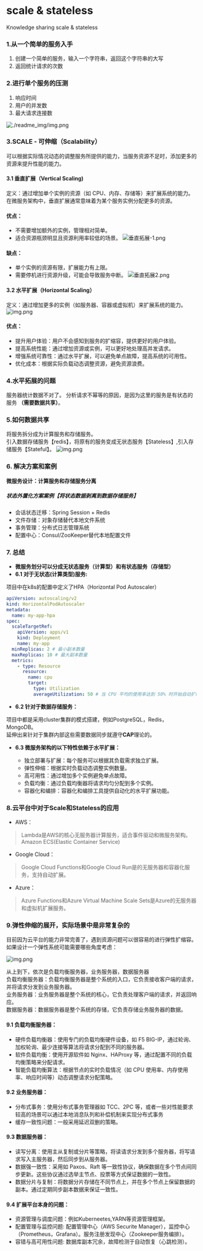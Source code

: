 # scale & stateless

Knowledge sharing scale &amp; stateless

### 1.从一个简单的服务入手

1. 创建一个简单的服务，输入一个字符串，返回这个字符串的大写
2. 返回统计请求的次数

### 2.进行单个服务的压测

1. 响应时间
2. 用户的并发数
3. 最大请求连接数

![./readme_img/img.png](readme_img/单体服务.png)

### 3.SCALE - 可伸缩（Scalability）

可以根据实际情况动态的调整服务所提供的能力，当服务资源不足时，添加更多的资源来提升性能的能力。

#### 3.1 垂直扩展（Vertical Scaling) <br>

定义：通过增加单个实例的资源（如 CPU、内存、存储等）来扩展系统的能力。<br>
在微服务架构中，垂直扩展通常意味着为某个服务实例分配更多的资源。 <br>

#### 优点：

* 不需要增加额外的实例，管理相对简单。
* 适合资源瓶颈明显且资源利用率较低的场景。
  ![垂直拓展-1.png](./readme_img/垂直拓展-1.png)

#### 缺点：

* 单个实例的资源有限，扩展能力有上限。
* 需要停机进行资源升级，可能会导致服务中断。
  ![垂直拓展2.png](./readme_img/垂直拓展-2.png)

#### 3.2 水平扩展（Horizontal Scaling）<br>

定义：通过增加更多的实例（如服务器、容器或虚拟机）来扩展系统的能力。
![img.png](./readme_img/水平拓展.png)

#### 优点：

* 提升用户体验：用户不会感知到服务的扩缩容，提供更好的用户体验。
* 提高系统性能：通过增加资源或实例，可以更好地处理高并发请求。
* 增强系统可靠性：通过水平扩展，可以避免单点故障，提高系统的可用性。
* 优化成本：根据实际负载动态调整资源，避免资源浪费。

### 4.水平拓展的问题

服务器统计数据不对了。
分析请求不幂等的原因，是因为这里的服务是有状态的服务 <b>（需要数据共享）</b>。

### 5.如何数据共享

将服务拆分成为计算服务和存储服务。<br>
引入数据存储服务【redis】，将原有的服务变成无状态服务【Stateless】,引入存储服务【Stateful】。
![img.png](./readme_img/引入数据存储服务.png)

### 6. 解决方案和案例

<b> 微服务设计：计算服务和存储服务分离 </b>

##### 状态外置化方案案例【将状态数据剥离到数据存储服务】

* 会话状态迁移：Spring Session + Redis
* 文件存储：对象存储替代本地文件系统
* 事务管理：分布式日志管理系统
* 配置中心：Consul/ZooKeeper替代本地配置文件

### 7. 总结

* <b>微服务划分可以分成无状态服务（计算型）和有状态服务（存储型）</b> <br>
* <b>6.1 对于无状态(计算类型)服务: </b><br>

项目中在k8s的配置中定义了HPA（Horizontal Pod Autoscaler）

```yaml
apiVersion: autoscaling/v2
kind: HorizontalPodAutoscaler
metadata:
  name: my-app-hpa
spec:
  scaleTargetRef:
    apiVersion: apps/v1
    kind: Deployment
    name: my-app
  minReplicas: 2 # 最小副本数量
  maxReplicas: 10 # 最大副本数量
  metrics:
    - type: Resource
      resource:
        name: cpu
        target:
          type: Utilization
          averageUtilization: 50 # 当 CPU 平均的使用率达到 50% 时开始自动扩缩容
```

* <b>6.2 针对于数据存储服务：</b><br>

项目中都是采用cluster集群的模式搭建，例如PostgreSQL，Redis，MongoDB。 <br>
延伸出来针对于集群内部这些需要数据同步就遵守<b>CAP</b>理论的。

* <b>6.3 微服务架构的以下特性依赖于水平扩展：</b>

  * 独立部署与扩展：每个服务可以根据其负载需求独立扩展。
  * 弹性伸缩：根据实时负载动态调整实例数量。
  * 高可用性：通过增加多个实例避免单点故障。
  * 负载均衡：通过负载均衡器将请求均匀分配到多个实例。
  * 容器化和编排：容器化和编排工具提供自动化的水平扩展功能。

### 8.云平台中对于Scale和Stateless的应用

* AWS：

> Lambda是AWS的核心无服务器计算服务，适合事件驱动和微服务架构。 <br>
> Amazon ECS(Elastic Container Service)

* Google Cloud：

> Google Cloud Functions和Google Cloud Run是的无服务器和容器化服务，支持自动扩展。

* Azure：

> Azure Functions和Azure Virtual Machine Scale Sets是Azure的无服务器和虚拟机扩展服务。

### 9.弹性伸缩的展开，实际场景中是非常复杂的

目前因为云平台的能力非常完善了，遇到资源问题可以很容易的进行弹性扩缩容。
如果设计一个弹性系统可能需要哪些角度考虑：

![img.png](readme_img/实际场景%20.png)

从上到下，依次是负载均衡服务器，业务服务器，数据服务器 <br>
负载均衡服务器：负载均衡服务器是整个系统的入口，它负责接收客户端的请求，并将请求分发到业务服务器。 <br>
业务服务器：业务服务器是整个系统的核心，它负责处理客户端的请求，并返回响应。 <br>
数据服务器：数据服务器是整个系统的存储，它负责存储业务服务器的数据。 <br>

#### 9.1 负载均衡服务器： <br>

* 硬件负载均衡器：使用专门的负载均衡硬件设备，如 F5 BIG-IP，通过轮询、加权轮询、最少连接等算法将请求分配到不同的服务器。
* 软件负载均衡：使用开源软件如 Nginx、HAProxy 等，通过配置不同的负载均衡策略来分配请求。
* 智能负载均衡算法：根据节点的实时负载情况（如 CPU 使用率、内存使用率、响应时间等）动态调整请求分配策略。

#### 9.2 业务服务器： <br>

* 分布式事务：使用分布式事务管理器如 TCC、2PC 等，或者一些对性能要求较高的场景可以通过本地消息队列和补偿机制来实现分布式事务
* 缓存一致性问题：一般采用延迟双删的策略。

#### 9.3 数据服务器： <br>

* 读写分离：使用主从复制或分片等策略，将读请求分发到多个服务器，将写请求写入主服务器，然后同步到从服务器。
* 数据强一致性：采用如 Paxos、Raft 等一致性协议，确保数据在多个节点间同步更新。这些协议通过选举主节点、投票等方式保证数据的一致性。
* 数据分片与复制：将数据分片存储在不同节点上，并在多个节点上保留数据的副本。通过定期同步副本数据来保证一致性。

#### 9.4 扩展平台本身的问题： <br>

* 资源管理与调度问题：例如Kuberneetes,YARN等资源管理框架。
* 配置管理与监控问题: 配置管理中心（AWS Securite Manager），监控中心（Prometheus，Grafana）。服务注册发现中心（Zookeeper服务编排）。
* 容错与高可用性问题: 数据库副本冗余，故障检测于自动恢复（心跳检测）。